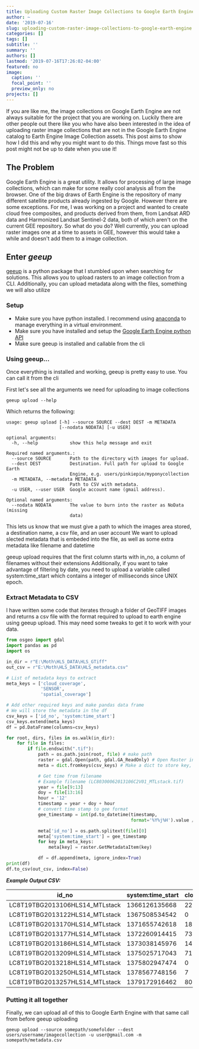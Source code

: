 ```yaml
---
title: Uploading Custom Raster Image Collections to Google Earth Engine
author: ~
date: '2019-07-16'
slug: uploading-custom-raster-image-collections-to-google-earth-engine
categories: []
tags: []
subtitle: ''
summary: ''
authors: []
lastmod: '2019-07-16T17:26:02-04:00'
featured: no
image:
  caption: ''
  focal_point: ''
  preview_only: no
projects: []
---
```


If you are like me, the image collections on Google Earth Engine are not always suitable for the project that you are working on. Luckily there are other people out there like you who have also been interested in the idea of uploading raster image collections that are not in the Google Earth Engine catalog to Earth Engine Image Collection assets. This post aims to show how I did this and why you might want to do this. Things move fast so this post might not be up to date when you use it!

## The Problem

Google Earth Engine is a great utility. It allows for processing of large image collections, which can make for some really cool analysis all from the browser. One of the big draws of Earth Engine is the repository of many different satellite products already ingested by Google. However there are some exceptions. For me, I was working on a project and wanted to create cloud free composites, and products derived from them, from Landsat ARD data and Harmonized Landsat Sentinel-2 data, both of which aren't on the current GEE repository. So what do you do? Well currently, you can upload raster images one at a time to assets in GEE, however this would take a while and doesn't add them to a image collection.

## Enter *geeup*

[geeup](https://github.com/samapriya/geeup) is a python package that I stumbled upon when searching for solutions. This allows you to upload rasters to an image collection from a CLI. Additionally, you can upload metadata along with the files, something we will also utilize

### Setup
  * Make sure you have python installed. I recommend using [anaconda](https://www.anaconda.com/distribution/) to manage everything in a virtual environment.
  * Make sure you have installed and setup the [Google Earth Engine python API](https://developers.google.com/earth-engine/python_install_manual)
  * Make sure geeup is installed and callable from the cli

### Using geeup...

Once everything is installed and working, geeup is pretty easy to use. You can call it from the cli

First let's see all the arguments we need for uploading to image collections
```console
geeup upload --help
```
Which returns the following:
```console
usage: geeup upload [-h] --source SOURCE --dest DEST -m METADATA
                    [--nodata NODATA] [-u USER]

optional arguments:
  -h, --help            show this help message and exit

Required named arguments.:
  --source SOURCE       Path to the directory with images for upload.
  --dest DEST           Destination. Full path for upload to Google Earth
                        Engine, e.g. users/pinkiepie/myponycollection
  -m METADATA, --metadata METADATA
                        Path to CSV with metadata.
  -u USER, --user USER  Google account name (gmail address).

Optional named arguments:
  --nodata NODATA       The value to burn into the raster as NoData (missing
                        data)
```
This lets us know that we must give a path to which the images area stored, a destination name, a csv file, and an user account
We want to upload slected metadata that is embeded into the file, as well as some extra metadata like filename and datetime

geeup upload requires that the first column starts with in_no, a column of filenames without their extensions
Additionally, if you want to take advantage of filtering by date, you need to upload a variable called system:time_start which contains a integer of milliseconds since UNIX epoch.

### Extract Metadata to CSV

I have written some code that iterates through a folder of GeoTIFF images and returns a csv file with the format required to upload to earth engine using geeup upload. This may need some tweaks to get it to work with your data.
~~~python
from osgeo import gdal
import pandas as pd
import os

in_dir = r"E:\Moth\HLS_DATA\HLS_GTiff"
out_csv = r"E:\Moth\HLS_DATA\HLS_metadata.csv"

# List of metadata keys to extract
meta_keys = ['cloud_coverage',
             'SENSOR',
             'spatial_coverage']

# Add other required keys and make pandas data frame
# We will store the metadata in the df
csv_keys = ['id_no', 'system:time_start']
csv_keys.extend(meta_keys)
df = pd.DataFrame(columns=csv_keys)

for root, dirs, files in os.walk(in_dir):
    for file in files:
        if file.endswith(".tif"):
            path = os.path.join(root, file) # make path
            raster = gdal.Open(path, gdal.GA_ReadOnly) # Open Raster in GDAL
            meta = dict.fromkeys(csv_keys) # Make a dict to store key, values

            # Get time from filename
            # Example filename (LC80300062013106C2V01_MTLstack.tif)
            year = file[9:13]
            doy = file[13:16]
            hour = '12'
            timestamp = year + doy + hour
            # convert time stamp to gee format
            gee_timestamp = int(pd.to_datetime(timestamp,
                                               format='%Y%j%H').value // 10**6)

            meta['id_no'] = os.path.splitext(file)[0]
            meta['system:time_start'] = gee_timestamp
            for key in meta_keys:
                meta[key] = raster.GetMetadataItem(key)

            df = df.append(meta, ignore_index=True)
print(df)
df.to_csv(out_csv, index=False)

~~~
***Example Output CSV:***

| id_no                          | system:time_start | cloud_coverage | SENSOR   | spatial_coverage |
|--------------------------------|-------------------|----------------|----------|------------------|
| LC8T19TBG2013106HLS14_MTLstack | 1366126135668     | 22             | OLI_TIRS | 87               |
| LC8T19TBG2013122HLS14_MTLstack | 1367508534542     | 0              | OLI_TIRS | 86               |
| LC8T19TBG2013170HLS14_MTLstack | 1371655742618     | 18             | OLI_TIRS | 86               |
| LC8T19TBG2013177HLS14_MTLstack | 1372260914415     | 73             | OLI_TIRS | 71               |
| LC8T19TBG2013186HLS14_MTLstack | 1373038145976     | 14             | OLI_TIRS | 87               |
| LC8T19TBG2013209HLS14_MTLstack | 1375025717043     | 71             | OLI_TIRS | 72               |
| LC8T19TBG2013218HLS14_MTLstack | 1375802947474     | 0              | OLI_TIRS | 87               |
| LC8T19TBG2013250HLS14_MTLstack | 1378567748156     | 7              | OLI_TIRS | 89               |
| LC8T19TBG2013257HLS14_MTLstack | 1379172916462     | 80             | OLI_TIRS | 71               |

### Putting it all together

Finally, we can upload all of this to Google Earth Engine with that same call from before geeup uploading

~~~console
geeup upload --source somepath/somefolder --dest users/username/imagecollection -u user@gmail.com -m somepath/metadata.csv
~~~
